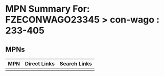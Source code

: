 



# MPN Summary For: FZECONWAGO23345 > con-wago : 233-405

## MPNs
  

|MPN|Direct Links|Search Links|
| :--- | :--- | :--- |
||||
